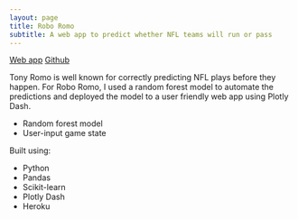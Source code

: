 ```yaml
---
layout: page
title: Robo Romo
subtitle: A web app to predict whether NFL teams will run or pass
---
```

[Web app](http://robo-romo.herokuapp.com/) 
[Github](https://github.com/Scott-Huston/NFL-dash-app)

Tony Romo is well known for correctly predicting NFL plays before they happen. For Robo Romo, I used a random forest model to automate the predictions and deployed the model to a user friendly web app using Plotly Dash.

- Random forest model
- User-input game state

Built using:
- Python
- Pandas
- Scikit-learn
- Plotly Dash
- Heroku
